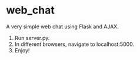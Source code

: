 # web_chat
A very simple web chat using Flask and AJAX.
1. Run server.py.
2. In different browsers, navigate to localhost:5000.
3. Enjoy!